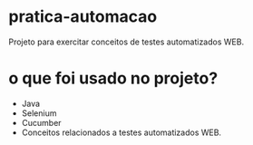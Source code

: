 # pratica-automacao
Projeto para exercitar conceitos de testes automatizados WEB.

# o que foi usado no projeto?
 * Java
 * Selenium
 * Cucumber
 * Conceitos relacionados a testes automatizados WEB.
 
